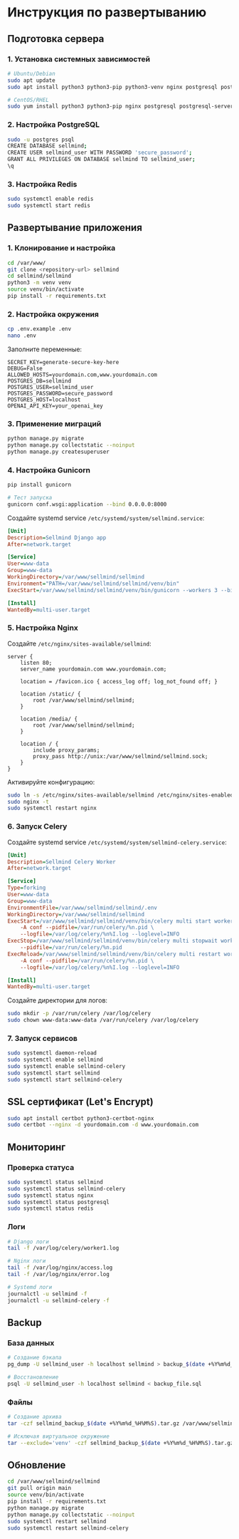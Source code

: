 # Инструкция по развертыванию

## Подготовка сервера

### 1. Установка системных зависимостей

```bash
# Ubuntu/Debian
sudo apt update
sudo apt install python3 python3-pip python3-venv nginx postgresql postgresql-contrib redis-server

# CentOS/RHEL
sudo yum install python3 python3-pip nginx postgresql postgresql-server redis
```

### 2. Настройка PostgreSQL

```bash
sudo -u postgres psql
CREATE DATABASE sellmind;
CREATE USER sellmind_user WITH PASSWORD 'secure_password';
GRANT ALL PRIVILEGES ON DATABASE sellmind TO sellmind_user;
\q
```

### 3. Настройка Redis

```bash
sudo systemctl enable redis
sudo systemctl start redis
```

## Развертывание приложения

### 1. Клонирование и настройка

```bash
cd /var/www/
git clone <repository-url> sellmind
cd sellmind/sellmind
python3 -m venv venv
source venv/bin/activate
pip install -r requirements.txt
```

### 2. Настройка окружения

```bash
cp .env.example .env
nano .env
```

Заполните переменные:
```env
SECRET_KEY=generate-secure-key-here
DEBUG=False
ALLOWED_HOSTS=yourdomain.com,www.yourdomain.com
POSTGRES_DB=sellmind
POSTGRES_USER=sellmind_user
POSTGRES_PASSWORD=secure_password
POSTGRES_HOST=localhost
OPENAI_API_KEY=your_openai_key
```

### 3. Применение миграций

```bash
python manage.py migrate
python manage.py collectstatic --noinput
python manage.py createsuperuser
```

### 4. Настройка Gunicorn

```bash
pip install gunicorn

# Тест запуска
gunicorn conf.wsgi:application --bind 0.0.0.0:8000
```

Создайте systemd service `/etc/systemd/system/sellmind.service`:

```ini
[Unit]
Description=Sellmind Django app
After=network.target

[Service]
User=www-data
Group=www-data
WorkingDirectory=/var/www/sellmind/sellmind
Environment="PATH=/var/www/sellmind/sellmind/venv/bin"
ExecStart=/var/www/sellmind/sellmind/venv/bin/gunicorn --workers 3 --bind unix:/var/www/sellmind/sellmind.sock conf.wsgi:application

[Install]
WantedBy=multi-user.target
```

### 5. Настройка Nginx

Создайте `/etc/nginx/sites-available/sellmind`:

```nginx
server {
    listen 80;
    server_name yourdomain.com www.yourdomain.com;

    location = /favicon.ico { access_log off; log_not_found off; }
    
    location /static/ {
        root /var/www/sellmind/sellmind;
    }

    location /media/ {
        root /var/www/sellmind/sellmind;
    }

    location / {
        include proxy_params;
        proxy_pass http://unix:/var/www/sellmind/sellmind.sock;
    }
}
```

Активируйте конфигурацию:

```bash
sudo ln -s /etc/nginx/sites-available/sellmind /etc/nginx/sites-enabled
sudo nginx -t
sudo systemctl restart nginx
```

### 6. Запуск Celery

Создайте systemd service `/etc/systemd/system/sellmind-celery.service`:

```ini
[Unit]
Description=Sellmind Celery Worker
After=network.target

[Service]
Type=forking
User=www-data
Group=www-data
EnvironmentFile=/var/www/sellmind/sellmind/.env
WorkingDirectory=/var/www/sellmind/sellmind
ExecStart=/var/www/sellmind/sellmind/venv/bin/celery multi start worker1 \
    -A conf --pidfile=/var/run/celery/%n.pid \
    --logfile=/var/log/celery/%n%I.log --loglevel=INFO
ExecStop=/var/www/sellmind/sellmind/venv/bin/celery multi stopwait worker1 \
    --pidfile=/var/run/celery/%n.pid
ExecReload=/var/www/sellmind/sellmind/venv/bin/celery multi restart worker1 \
    -A conf --pidfile=/var/run/celery/%n.pid \
    --logfile=/var/log/celery/%n%I.log --loglevel=INFO

[Install]
WantedBy=multi-user.target
```

Создайте директории для логов:

```bash
sudo mkdir -p /var/run/celery /var/log/celery
sudo chown www-data:www-data /var/run/celery /var/log/celery
```

### 7. Запуск сервисов

```bash
sudo systemctl daemon-reload
sudo systemctl enable sellmind
sudo systemctl enable sellmind-celery
sudo systemctl start sellmind
sudo systemctl start sellmind-celery
```

## SSL сертификат (Let's Encrypt)

```bash
sudo apt install certbot python3-certbot-nginx
sudo certbot --nginx -d yourdomain.com -d www.yourdomain.com
```

## Мониторинг

### Проверка статуса

```bash
sudo systemctl status sellmind
sudo systemctl status sellmind-celery
sudo systemctl status nginx
sudo systemctl status postgresql
sudo systemctl status redis
```

### Логи

```bash
# Django логи
tail -f /var/log/celery/worker1.log

# Nginx логи
tail -f /var/log/nginx/access.log
tail -f /var/log/nginx/error.log

# Systemd логи
journalctl -u sellmind -f
journalctl -u sellmind-celery -f
```

## Backup

### База данных

```bash
# Создание бэкапа
pg_dump -U sellmind_user -h localhost sellmind > backup_$(date +%Y%m%d_%H%M%S).sql

# Восстановление
psql -U sellmind_user -h localhost sellmind < backup_file.sql
```

### Файлы

```bash
# Создание архива
tar -czf sellmind_backup_$(date +%Y%m%d_%H%M%S).tar.gz /var/www/sellmind/

# Исключая виртуальное окружение
tar --exclude='venv' -czf sellmind_backup_$(date +%Y%m%d_%H%M%S).tar.gz /var/www/sellmind/
```

## Обновление

```bash
cd /var/www/sellmind/sellmind
git pull origin main
source venv/bin/activate
pip install -r requirements.txt
python manage.py migrate
python manage.py collectstatic --noinput
sudo systemctl restart sellmind
sudo systemctl restart sellmind-celery
``` 